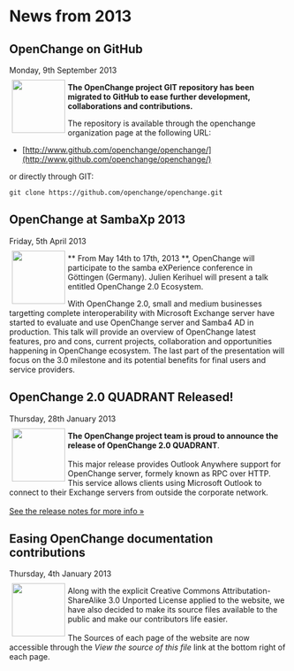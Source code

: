 # News from 2013 #

<div class="news">
  <h2>OpenChange on GitHub</h2>
  <div class="date">Monday, 9th September 2013</div>

<img border="0" width="96" height="96" style="border: 0pt none;
margin: -5px 5px 5px; float: left;" alt=""
src="/images/openchange_logo_v2.png" />

**The OpenChange project GIT repository has been migrated to GitHub to ease further development, collaborations and contributions.**

The repository is available through the openchange organization page at
the following URL:

* [http://www.github.com/openchange/openchange/](http://www.github.com/openchange/openchange/)

or directly through GIT:

    git clone https://github.com/openchange/openchange.git
</div>

<div class="news">
  <h2>OpenChange at SambaXp 2013</h2>
  <div class="date">Friday, 5th April 2013</div>

<img border="0" width="96" height="96" style="border: 0pt none;
margin: -5px 5px 5px; float: left;" alt=""
src="/images/samba_logo.png" />

** From May 14th to 17th, 2013 **, OpenChange will participate to the
samba eXPerience conference in Göttingen (Germany). Julien Kerihuel
will present a talk entitled OpenChange 2.0 Ecosystem.

With OpenChange 2.0, small and medium businesses targetting complete
interoperability with Microsoft Exchange server have started to
evaluate and use OpenChange server and Samba4 AD in production. This
talk will provide an overview of OpenChange latest features, pro and
cons, current projects, collaboration and opportunities happening in
OpenChange ecosystem. The last part of the presentation will focus on
the 3.0 milestone and its potential benefits for final users and
service providers.  </div>

<div class="news">
  <h2>OpenChange 2.0 QUADRANT Released!</h2>
  <div class="date">Thursday, 28th January 2013</div>

<img border="0" width="96" height="96" style="border: 0pt none;
margin: -5px 5px 5px; float: left;" alt=""
src="/images/openchange_logo_v2.png" />

**The OpenChange project team is proud to announce the release of
OpenChange 2.0 QUADRANT**.  <br/><br/> This major release provides
Outlook Anywhere support for OpenChange server, formely known as RPC
over HTTP. This service allows clients using Microsoft Outlook to
connect to their Exchange servers from outside the corporate network.
<br/><br/> [See the release notes for more info
&raquo;](/developers/relnotes/2.0-quadrant.html)

</div>

<div class="news">
  <h2>Easing OpenChange documentation contributions</h2>
  <div class="date">Thursday, 4th January 2013</div>

<img border="0" width="96" height="96" style="border: 0pt none;
margin: -5px 5px 5px; float: left;" alt=""
src="/images/openchange_logo_v2.png" />

Along with the explicit Creative Commons Attributation-ShareAlike 3.0
Unported License applied to the website, we have also decided to make
its source files available to the public and make our contributors
life easier.<br/><br/> The Sources of each page of the website are now
accessible through the *View the source of this file* link at the
bottom right of each page.

</div>